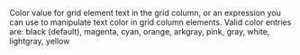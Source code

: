Color value for grid element text in the grid column, or an expression you can use to manipulate text
		color in grid column elements. Valid color entries are: black (default), magenta, cyan, orange,
		arkgray, pink, gray, white, lightgray, yellow